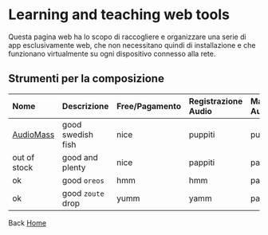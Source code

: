 # Learning and teaching web tools
Questa pagina web ha lo scopo di raccogliere e organizzare una serie di app esclusivamente web, che non necessitano quindi di installazione e che funzionano virtualmente su ogni dispositivo connesso alla rete.

## Strumenti per la composizione


| Nome                                               | Descrizione       | Free/Pagamento  |  Registrazione Audio   | Manipolazione Audio   |  VST  | MIDI in/out |
|:---------------------------------------------------|:------------------|:----------------| :--------------------- |:--------------------- | :---- | :---------- | 
| [AudioMass](https://audiomass.co/index-cache.html)| good swedish fish | nice            | puppiti                | puppiti                |       | 
| out of stock | good and plenty   | nice            | pappiti                | pappiti               |       | 
| ok           | good `oreos`      | hmm             |  hmm                   | pappiti               |       | 
| ok           | good `zoute` drop | yumm            | yamm                   | pappiti               |       |  









Back [Home](https://giuseppebergamino.github.io/Home/)
